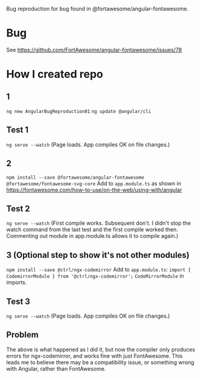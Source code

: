 Bug reproduction for bug found in @fortawesome/angular-fontawesome.

Bug
===
See https://github.com/FortAwesome/angular-fontawesome/issues/78

How I created repo
===
1
---
`ng new AngularBugReproduction01`
`ng update @angular/cli`

Test 1
---
`ng serve --watch`
(Page loads. App compiles OK on file changes.)

2
---
`npm install --save @fortawesome/angular-fontawesome @fortawesome/fontawesome-svg-core`
Add to `app.module.ts` as shown in https://fontawesome.com/how-to-use/on-the-web/using-with/angular

Test 2
---
`ng serve --watch`
(First compile works. Subsequent don't. I didn't stop the watch command from the last test and the first compile worked then. Commenting out module in app.module.ts allows it to compile again.)

3 (Optional step to show it's not other modules)
---
`npm install --save @ctrl/ngx-codemirror`
Add to `app.module.ts`:
  `import { CodemirrorModule } from '@ctrl/ngx-codemirror';`
  `CodeMirrorModule` in imports.

Test 3
---
`ng serve --watch`
(Page loads. App compiles OK on file changes.)

Problem
---
The above is what happened as I did it, but now the compiler only produces errors for ngx-codemirror, and works fine with just FontAwesome. This leads me to believe there may be a compatibility issue, or something wrong with Angular, rather than FontAwesome.
